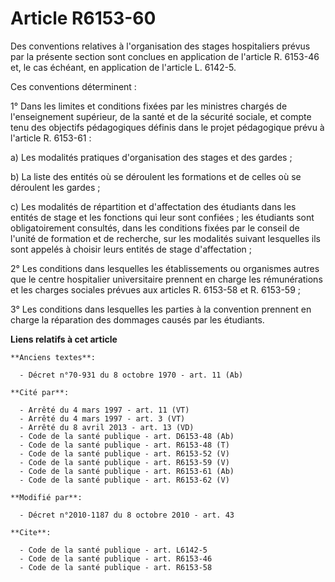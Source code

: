 # Article R6153-60

Des conventions relatives à l'organisation des stages hospitaliers prévus par la présente section sont conclues en
application de l'article R. 6153-46 et, le cas échéant, en application de l'article L. 6142-5. 

Ces conventions déterminent : 

1° Dans les limites et conditions fixées par les ministres chargés de l'enseignement supérieur, de la santé et de la sécurité
sociale, et compte tenu des objectifs pédagogiques définis dans le projet pédagogique prévu à l'article R. 6153-61 : 

a) Les modalités pratiques d'organisation des stages et des gardes ; 

b) La liste des entités où se déroulent les formations et de celles où se déroulent les gardes ; 

c) Les modalités de répartition et d'affectation des étudiants dans les entités de stage et les fonctions qui leur sont
confiées ; les étudiants sont obligatoirement consultés, dans les conditions fixées par le conseil de l'unité de formation et
de recherche, sur les modalités suivant lesquelles ils sont appelés à choisir leurs entités de stage d'affectation ; 

2° Les conditions dans lesquelles les établissements ou organismes autres que le centre hospitalier universitaire prennent en
charge les rémunérations et les charges sociales prévues aux articles R. 6153-58 et R. 6153-59 ; 

3° Les conditions dans lesquelles les parties à la convention prennent en charge la réparation des dommages causés par les
étudiants.

**Liens relatifs à cet article**

	**Anciens textes**:

	  - Décret n°70-931 du 8 octobre 1970 - art. 11 (Ab)

	**Cité par**:

	  - Arrêté du 4 mars 1997 - art. 11 (VT)
	  - Arrêté du 4 mars 1997 - art. 3 (VT)
	  - Arrêté du 8 avril 2013 - art. 13 (VD)
	  - Code de la santé publique - art. D6153-48 (Ab)
	  - Code de la santé publique - art. R6153-48 (T)
	  - Code de la santé publique - art. R6153-52 (V)
	  - Code de la santé publique - art. R6153-59 (V)
	  - Code de la santé publique - art. R6153-61 (Ab)
	  - Code de la santé publique - art. R6153-62 (V)

	**Modifié par**:

	  - Décret n°2010-1187 du 8 octobre 2010 - art. 43

	**Cite**:

	  - Code de la santé publique - art. L6142-5
	  - Code de la santé publique - art. R6153-46
	  - Code de la santé publique - art. R6153-58
